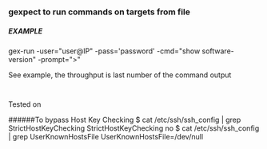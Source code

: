 ### gexpect to run commands on targets from file

##### EXAMPLE

gex-run -user="user@IP" -pass='password' -cmd="show software-version" -prompt=">"

See example, the throughput is last number of the command output

```


```

Tested on 

######To bypass Host Key Checking
	$ cat /etc/ssh/ssh_config | grep StrictHostKeyChecking
	StrictHostKeyChecking no
	$ cat /etc/ssh/ssh_config | grep UserKnownHostsFile
	UserKnownHostsFile=/dev/null
	 